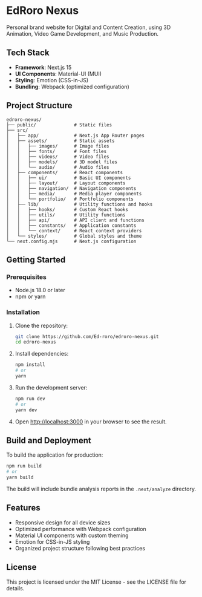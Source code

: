 # EdRoro Nexus

Personal brand website for Digital and Content Creation, using 3D Animation, Video Game Development, and Music Production.

## Tech Stack

- **Framework**: Next.js 15
- **UI Components**: Material-UI (MUI)
- **Styling**: Emotion (CSS-in-JS)
- **Bundling**: Webpack (optimized configuration)

## Project Structure

```
edroro-nexus/
├── public/              # Static files
├── src/
│   ├── app/             # Next.js App Router pages
│   ├── assets/          # Static assets
│   │   ├── images/      # Image files
│   │   ├── fonts/       # Font files
│   │   ├── videos/      # Video files
│   │   ├── models/      # 3D model files
│   │   └── audio/       # Audio files
│   ├── components/      # React components
│   │   ├── ui/          # Basic UI components
│   │   ├── layout/      # Layout components
│   │   ├── navigation/  # Navigation components
│   │   ├── media/       # Media player components
│   │   └── portfolio/   # Portfolio components
│   ├── lib/             # Utility functions and hooks
│   │   ├── hooks/       # Custom React hooks
│   │   ├── utils/       # Utility functions
│   │   ├── api/         # API client and functions
│   │   ├── constants/   # Application constants
│   │   └── context/     # React context providers
│   └── styles/          # Global styles and theme
└── next.config.mjs      # Next.js configuration
```

## Getting Started

### Prerequisites

- Node.js 18.0 or later
- npm or yarn

### Installation

1. Clone the repository:
   ```bash
   git clone https://github.com/Ed-roro/edroro-nexus.git
   cd edroro-nexus
   ```

2. Install dependencies:
   ```bash
   npm install
   # or
   yarn
   ```

3. Run the development server:
   ```bash
   npm run dev
   # or
   yarn dev
   ```

4. Open [http://localhost:3000](http://localhost:3000) in your browser to see the result.

## Build and Deployment

To build the application for production:

```bash
npm run build
# or
yarn build
```

The build will include bundle analysis reports in the `.next/analyze` directory.

## Features

- Responsive design for all device sizes
- Optimized performance with Webpack configuration
- Material UI components with custom theming
- Emotion for CSS-in-JS styling
- Organized project structure following best practices

## License

This project is licensed under the MIT License - see the LICENSE file for details.

